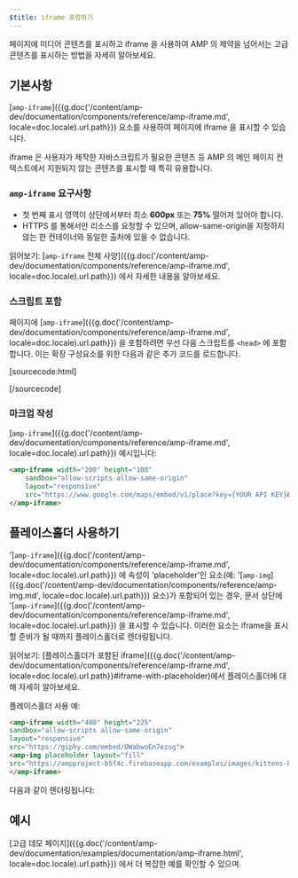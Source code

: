 ```yaml
---
$title: iframe 포함하기
---
```


페이지에 미디어 콘텐츠를 표시하고 iframe 을 사용하여 AMP 의 제약을 넘어서는 고급 콘텐츠를 표시하는 방법을 자세히 알아보세요.

## 기본사항

[`amp-iframe`]({{g.doc('/content/amp-dev/documentation/components/reference/amp-iframe.md', locale=doc.locale).url.path}}) 요소를 사용하여 페이지에 iframe 을 표시할 수 있습니다.

iframe 은 사용자가 제작한 자바스크립트가 필요한 콘텐츠 등 AMP 의 메인 페이지 컨텍스트에서 지원되지 않는 콘텐츠를 표시할 때 특히 유용합니다.

### `amp-iframe` 요구사항

* 첫 번째 표시 영역이 상단에서부터 최소 **600px** 또는 **75%** 떨어져 있어야 합니다.
* HTTPS 를 통해서만 리소스를 요청할 수 있으며, allow-same-origin을 지정하지 않는 한 컨테이너와 동일한 출처에 있을 수 없습니다.

읽어보기: [`amp-iframe` 전체 사양]({{g.doc('/content/amp-dev/documentation/components/reference/amp-iframe.md', locale=doc.locale).url.path}}) 에서 자세한 내용을 알아보세요.

### 스크립트 포함

페이지에 [`amp-iframe`]({{g.doc('/content/amp-dev/documentation/components/reference/amp-iframe.md', locale=doc.locale).url.path}}) 을 포함하려면 우선 다음 스크립트를 `<head>` 에 포함합니다. 이는 확장 구성요소를 위한 다음과 같은 추가 코드를 로드합니다.

[sourcecode:html]
<script async custom-element="amp-iframe"
    src="https://cdn.ampproject.org/v0/amp-iframe-0.1.js"></script>
[/sourcecode]

### 마크업 작성

[`amp-iframe`]({{g.doc('/content/amp-dev/documentation/components/reference/amp-iframe.md', locale=doc.locale).url.path}}) 예시입니다:

```html
<amp-iframe width="200" height="100"
    sandbox="allow-scripts allow-same-origin"
    layout="responsive"
    src="https://www.google.com/maps/embed/v1/place?key={YOUR API KEY}&q=europe">
</amp-iframe>
```

## 플레이스홀더 사용하기

'[`amp-iframe`]({{g.doc('/content/amp-dev/documentation/components/reference/amp-iframe.md', locale=doc.locale).url.path}}) 에 속성이 'placeholder'인 요소(예: '[`amp-img`]({{g.doc('/content/amp-dev/documentation/components/reference/amp-img.md', locale=doc.locale).url.path}})  요소)가 포함되어 있는 경우, 문서 상단에 '[`amp-iframe`]({{g.doc('/content/amp-dev/documentation/components/reference/amp-iframe.md', locale=doc.locale).url.path}}) 을 표시할 수 있습니다. 이러한 요소는 iframe을 표시할 준비가 될 때까지 플레이스홀더로 렌더링됩니다.

읽어보기: [플레이스홀더가 포함된 iframe]({{g.doc('/content/amp-dev/documentation/components/reference/amp-iframe.md', locale=doc.locale).url.path}}#iframe-with-placeholder)에서 플레이스홀더에 대해 자세히 알아보세요.

플레이스홀더 사용 예:

```html
<amp-iframe width="400" height="225"
sandbox="allow-scripts allow-same-origin"
layout="responsive"
src="https://giphy.com/embed/OWabwoEn7ezug">
<amp-img placeholder layout="fill"
src="https://ampproject-b5f4c.firebaseapp.com/examples/images/kittens-biting.jpg"></amp-img>
</amp-iframe>
```
다음과 같이 렌더링됩니다:

<amp-iframe width="400" height="225"
sandbox="allow-scripts allow-same-origin"
layout="responsive"
src="https://giphy.com/embed/OWabwoEn7ezug">
<amp-img placeholder layout="fill"
src="https://ampproject-b5f4c.firebaseapp.com/examples/images/kittens-biting.jpg"></amp-img>
</amp-iframe>

## 예시

[고급 데모 페이지]({{g.doc('/content/amp-dev/documentation/examples/documentation/amp-iframe.html', locale=doc.locale).url.path}}) 에서 더 복잡한 예를 확인할 수 있으며.
